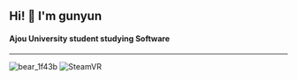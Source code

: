 ## Hi! 👋 I'm gunyun
#### Ajou University student studying Software
---------------------------------------------------------------------

![bear_1f43b](https://user-images.githubusercontent.com/122507184/220543875-857cbb3e-ea8e-4bab-82a8-0cc0f0fa7dc9.png)
![SteamVR](https://shared.fastly.steamstatic.com/store_item_assets/steam/apps/250820/header.jpg?t=1574723957)
